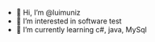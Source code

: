 - 👋 Hi, I’m @luimuniz
- 👀 I’m interested in software test
- 🌱 I’m currently learning c#, java, MySql
<!---
luimuniz/luimuniz is a ✨ special ✨ repository because its `README.md` (this file) appears on your GitHub profile.
You can click the Preview link to take a look at your changes.
--->
